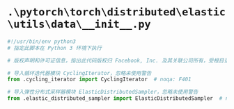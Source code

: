 # `.\pytorch\torch\distributed\elastic\utils\data\__init__.py`

```py
#!/usr/bin/env python3
# 指定此脚本在 Python 3 环境下执行

# 版权声明和许可证信息，指出此代码版权归 Facebook, Inc. 及其关联公司所有，受根目录下 LICENSE 文件中的 BSD-style 许可证保护

# 导入循环迭代器模块 CyclingIterator，忽略未使用警告
from .cycling_iterator import CyclingIterator  # noqa: F401

# 导入弹性分布式采样器模块 ElasticDistributedSampler，忽略未使用警告
from .elastic_distributed_sampler import ElasticDistributedSampler  # noqa: F401
```